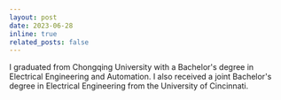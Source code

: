 ```yaml
---
layout: post
date: 2023-06-28
inline: true
related_posts: false
---
```


I graduated from Chongqing University with a Bachelor's degree in Electrical Engineering and Automation. I also received a joint Bachelor's degree in Electrical Engineering from the University of Cincinnati. 

